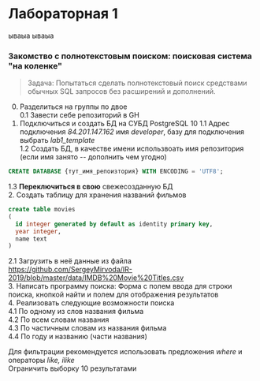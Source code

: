 # Лабораторная 1

ываыа
ываыа
### Закомство с полнотекстовым поиском: поисковая система "на коленке"

> Задача: Попытаться сделать полнотекстовый поиск средствами обычных SQL запросов без расширений и дополнений.

0. Разделиться на группы по двое  
0.1 Завести себе репозиторий в GH
1. Подключиться и создать БД на СУБД PostgreSQL 10 
1.1 Адрес подключения *84.201.147.162* имя *developer*, базу для подключения выбрать *lab1_template*  
1.2 Создать БД, в качестве имени использвоать имя репозитория (если имя занято -- дополнить чем угодно)  
```sql
CREATE DATABASE {тут_имя_репоизтория} WITH ENCODING = 'UTF8';
```

1.3 **Переключиться в свою** свежесозданную БД  
2. Создать таблицу для хранения названий фильмов  
```sql
create table movies
(
  id integer generated by default as identity primary key,
  year integer,
  name text
)
```

2.1 Загрузить в неё данные из файла https://github.com/SergeyMirvoda/IR-2019/blob/master/data/IMDB%20Movie%20Titles.csv  
3. Написать программу поиска: Форма с полем ввода для строки поиска, кнопкой найти и полем для отображения результатов  
4. Реализовать следующие возможности поиска    
4.1 По одному из слов названия фильма  
4.2 По всем словам названия  
4.3 По частичным словам из названия фильма  
4.4 По году и названию (части названия)  


Для фильтрации рекомендуется использовать предложения *where* и операторы *like, ilike*  
Ограничить выборку 10 результатами
